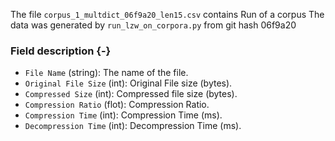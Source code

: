 The file `corpus_1_multdict_06f9a20_len15.csv` contains Run of a corpus
The data was generated by `run_lzw_on_corpora.py` from git hash 06f9a20


### Field description {-}

  * `File Name` (string): The name of the file.
  * `Original File Size` (int): Original File size (bytes).
  * `Compressed Size` (int): Compressed file size (bytes).
  * `Compression Ratio` (flot): Compression Ratio.
  * `Compression Time` (int): Compression Time (ms).
  * `Decompression Time` (int): Decompression Time (ms).
